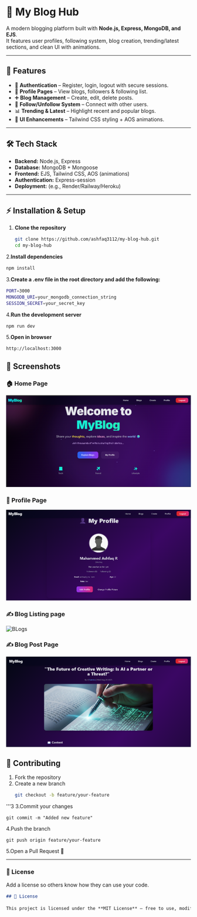    # 📖 My Blog Hub

A modern blogging platform built with **Node.js, Express, MongoDB, and EJS**.  
It features user profiles, following system, blog creation, trending/latest sections, and clean UI with animations.  

---

## 🚀 Features

- 🔑 **Authentication** – Register, login, logout with secure sessions.  
- 👤 **Profile Pages** – View blogs, followers & following list.  
- ➕ **Blog Management** – Create, edit, delete posts.  
- 🌟 **Follow/Unfollow System** – Connect with other users.  
- 📊 **Trending & Latest** – Highlight recent and popular blogs.  
- 🎨 **UI Enhancements** – Tailwind CSS styling + AOS animations.  

---

## 🛠️ Tech Stack

- **Backend:** Node.js, Express  
- **Database:** MongoDB + Mongoose  
- **Frontend:** EJS, Tailwind CSS, AOS (animations)  
- **Authentication:** Express-session  
- **Deployment:** (e.g., Render/Railway/Heroku)  

---



## ⚡ Installation & Setup

1. **Clone the repository**
   ```bash
   git clone https://github.com/ashfaq3112/my-blog-hub.git
   cd my-blog-hub


2.**Install dependencies**
```bash
npm install
```

3.**Create a .env file in the root directory and add the following:**
```bash
PORT=3000
MONGODB_URI=your_mongodb_connection_string
SESSION_SECRET=your_secret_key
```

4.**Run the development server**
```
npm run dev
```

5.**Open in browser**
```
http://localhost:3000
```

## 📸 Screenshots

### 🏠 Home Page
![Home](./public/images/assets/Home.png)

### 👤 Profile Page
![Profile](./public/images/assets/Profile.png)

### ✍️ Blog Listing page
![BLogs](./public/images/assets/Blog.png)

### ✍️ Blog Post Page
![Blog](./public/images/assets/blog_details.png)


## 🤝 Contributing

1. Fork the repository  
2. Create a new branch  
   ```bash
   git checkout -b feature/your-feature
  '''3
3.Commit your changes
```
git commit -m "Added new feature"
```
4.Push the branch
```
git push origin feature/your-feature
```
5.Open a Pull Request 🎉



---

### 📜 License  
Add a license so others know how they can use your code.  

```markdown
## 📜 License

This project is licensed under the **MIT License** – free to use, modify, and distribute.



